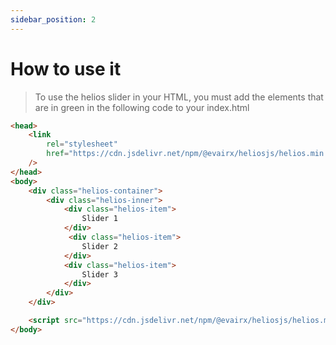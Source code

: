 ```yaml
---
sidebar_position: 2
---
```

# How to use it
> To use the helios slider in your HTML, you must add the elements that are in green in the following code to your index.html

```html title="index.html" {8-20}
<head>
    <link
        rel="stylesheet"
        href="https://cdn.jsdelivr.net/npm/@evairx/heliosjs/helios.min.css"
    />
</head>
<body>
    <div class="helios-container">
        <div class="helios-inner">
            <div class="helios-item">
                Slider 1
            </div>
             <div class="helios-item">
                Slider 2
            </div>
            <div class="helios-item">
                Slider 3
            </div>
        </div>
    </div>

    <script src="https://cdn.jsdelivr.net/npm/@evairx/heliosjs/helios.min.js"></script>
</body>
```